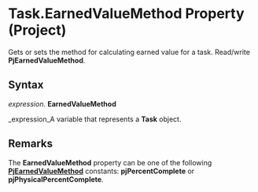 
# Task.EarnedValueMethod Property (Project)

Gets or sets the method for calculating earned value for a task. Read/write  **PjEarnedValueMethod**.


## Syntax

 _expression_. **EarnedValueMethod**

 _expression_A variable that represents a  **Task** object.


## Remarks

The  **EarnedValueMethod** property can be one of the following **[PjEarnedValueMethod](00308f49-f4c9-b130-f5cd-e8d7f7ddeddd.md)** constants: **pjPercentComplete** or **pjPhysicalPercentComplete**.


